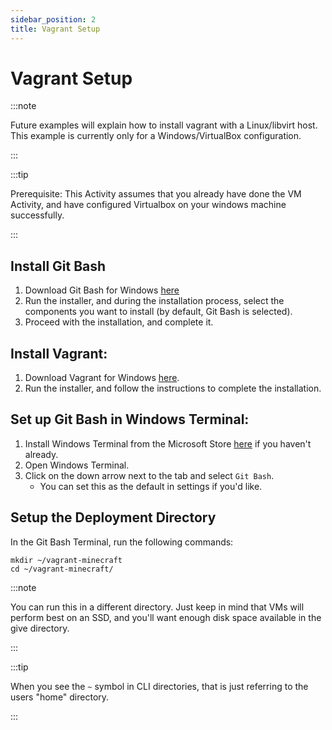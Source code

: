 ```yaml
---
sidebar_position: 2
title: Vagrant Setup
---
```


# Vagrant Setup

:::note

Future examples will explain how to install vagrant with a Linux/libvirt host. This example is currently only for a Windows/VirtualBox configuration.

:::

:::tip

Prerequisite: This Activity assumes that you already have done the VM Activity, and have configured Virtualbox on your windows machine successfully.

:::

## Install Git Bash

1. Download Git Bash for Windows [here](https://git-scm.com/download/win)
2. Run the installer, and during the installation process, select the components you want to install (by default, Git Bash is selected).
3. Proceed with the installation, and complete it.

## Install Vagrant:

1. Download Vagrant for Windows [here](https://developer.hashicorp.com/vagrant/downloads).
2. Run the installer, and follow the instructions to complete the installation.

## Set up Git Bash in Windows Terminal:

1. Install Windows Terminal from the Microsoft Store [here](https://aka.ms/terminal) if you haven't already.
2. Open Windows Terminal.
3. Click on the down arrow next to the tab and select `Git Bash`. 
    - You can set this as the default in settings if you'd like.

## Setup the Deployment Directory

In the Git Bash Terminal, run the following commands:
```
mkdir ~/vagrant-minecraft
cd ~/vagrant-minecraft/
```

:::note

You can run this in a different directory. Just keep in mind that VMs will perform best on an SSD, and you'll want enough disk space available in the give directory. 

:::

:::tip

When you see the `~` symbol in CLI directories, that is just referring to the users "home" directory.

:::



